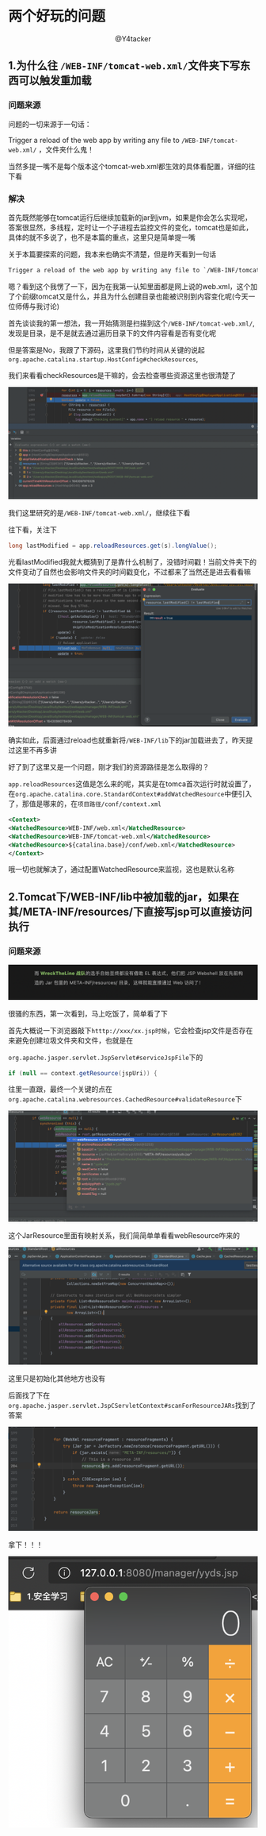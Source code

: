 

# 两个好玩的问题

<center>@Y4tacker</center>



## 1.为什么往 `/WEB-INF/tomcat-web.xml/`文件夹下写东西可以触发重加载 

### 问题来源



问题的一切来源于一句话：

Trigger a reload of the web app by writing any file to `/WEB-INF/tomcat-web.xml/` ，文件夹什么鬼！

当然多提一嘴不是每个版本这个tomcat-web.xml都生效的具体看配置，详细的往下看

### 解决

首先既然能够在tomcat运行后继续加载新的jar到jvm，如果是你会怎么实现呢，答案很显然，多线程，定时让一个子进程去监控文件的变化，tomcat也是如此，具体的就不多说了，也不是本篇的重点，这里只是简单提一嘴



关于本篇要探索的问题，我本来也确实不清楚，但是昨天看到一句话

```xml
Trigger a reload of the web app by writing any file to `/WEB-INF/tomcat-web.xml/` 
```

嗯？看到这个我愣了一下，因为在我第一认知里面都是网上说的web.xml，这个加了个前缀tomcat又是什么，并且为什么创建目录也能被识别到内容变化呢(今天一位师傅与我讨论)

首先谈谈我的第一想法，我一开始猜测是扫描到这个`/WEB-INF/tomcat-web.xml/`,发现是目录，是不是就去通过遍历目录下的文件内容看是否有变化呢

但是答案是No，我跟了下源码，这里我们节约时间从关键的说起`org.apache.catalina.startup.HostConfig#checkResources`,

我们来看看checkResources是干嘛的，会去检查哪些资源这里也很清楚了

![](img/1.png)

我们这里研究的是`/WEB-INF/tomcat-web.xml/`，继续往下看

往下看，关注下

```java
long lastModified = app.reloadResources.get(s).longValue();
```

光看lastModified我就大概猜到了是靠什么机制了，没错时间戳！当前文件夹下的文件变动了自然也会影响文件夹的时间戳变化，不过都来了当然还是进去看看嘛

![](img/2.png)

确实如此，后面通过reload也就重新将`/WEB-INF/lib`下的jar加载进去了，昨天提过这里不再多讲

好了到了这里又是一个问题，刚才我们的资源路径是怎么取得的？

`app.reloadResources`这值是怎么来的呢，其实是在tomca首次运行时就设置了，在`org.apache.catalina.core.StandardContext#addWatchedResource`中便引入了，那值是哪来的，在`项目路径/conf/context.xml`

```xml
<Context>
<WatchedResource>WEB-INF/web.xml</WatchedResource>
<WatchedResource>WEB-INF/tomcat-web.xml</WatchedResource>
<WatchedResource>${catalina.base}/conf/web.xml</WatchedResource>
</Context>
```

哦一切也就解决了，通过配置WatchedResource来监视，这也是默认名称

## 2.Tomcat下/WEB-INF/lib中被加载的jar，如果在其/META-INF/resources/下直接写jsp可以直接访问执行

### 问题来源

![](img/3.png)

很骚的东西，第一次看到，马上吃饭了，简单看了下

首先大概说一下浏览器敲下`htttp://xxx/xx.jsp时候`，它会检查jsp文件是否存在来避免创建垃圾文件夹和文件，也就是在

`org.apache.jasper.servlet.JspServlet#serviceJspFile`下的

```java
if (null == context.getResource(jspUri)) {
```

往里一直跟，最终一个关键的点在`org.apache.catalina.webresources.CachedResource#validateResource`下

![](img/5.png)

这个JarResource里面有映射关系，我们简简单单看看webResource咋来的

![](img/6.png)

这里只是初始化其他地方也没有

后面找了下在`org.apache.jasper.servlet.JspCServletContext#scanForResourceJARs`找到了答案

![](img/4.png)



拿下！！！

![](img/7.png)
